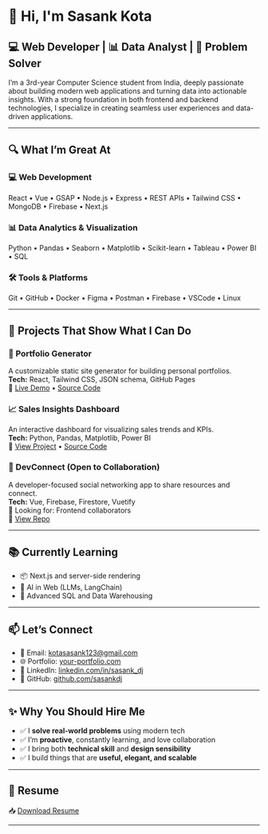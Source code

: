 # 👋 Hi, I'm Sasank Kota

## 💻 Web Developer | 📊 Data Analyst | 🚀 Problem Solver

I’m a 3rd-year Computer Science student from India, deeply passionate about building modern web applications and turning data into actionable insights. With a strong foundation in both frontend and backend technologies, I specialize in creating seamless user experiences and data-driven applications.

---

## 🔍 What I’m Great At

### 💻 Web Development  
React • Vue • GSAP • Node.js • Express • REST APIs • Tailwind CSS • MongoDB • Firebase • Next.js  

### 📊 Data Analytics & Visualization  
Python • Pandas • Seaborn • Matplotlib • Scikit-learn • Tableau • Power BI • SQL  

### 🛠️ Tools & Platforms  
Git • GitHub • Docker • Figma • Postman • Firebase • VSCode • Linux  

---

## 🚀 Projects That Show What I Can Do

### 🌟 Portfolio Generator  
A customizable static site generator for building personal portfolios.  
**Tech:** React, Tailwind CSS, JSON schema, GitHub Pages  
🔗 [Live Demo](#) • [Source Code](#)

### 📈 Sales Insights Dashboard  
An interactive dashboard for visualizing sales trends and KPIs.  
**Tech:** Python, Pandas, Matplotlib, Power BI  
🔗 [View Project](#) • [Source Code](#)

### 💬 DevConnect (Open to Collaboration)  
A developer-focused social networking app to share resources and connect.  
**Tech:** Vue, Firebase, Firestore, Vuetify  
🤝 Looking for: Frontend collaborators  
🔗 [View Repo](#)

---

## 📚 Currently Learning
- 📦 Next.js and server-side rendering  
- 🤖 AI in Web (LLMs, LangChain)  
- 💼 Advanced SQL and Data Warehousing  

---

## 📫 Let’s Connect
- 📧 Email: kotasasank123@gmail.com  
- 🌐 Portfolio: [your-portfolio.com](https://sasankdj.github.io/Sasank-portfolio/)
- 🔗 LinkedIn: [linkedin.com/in/sasank_dj](https://www.linkedin.com/in/kota-sasank-301472276/)  
- 🐙 GitHub: [github.com/sasankdj](https://github.com/sasankdj)

---

## ✨ Why You Should Hire Me

- ✅ I **solve real-world problems** using modern tech  
- ✅ I’m **proactive**, constantly learning, and love collaboration  
- ✅ I bring both **technical skill** and **design sensibility**  
- ✅ I build things that are **useful, elegant, and scalable**

---

## 📄 Resume
📥 [Download Resume](#)

---


